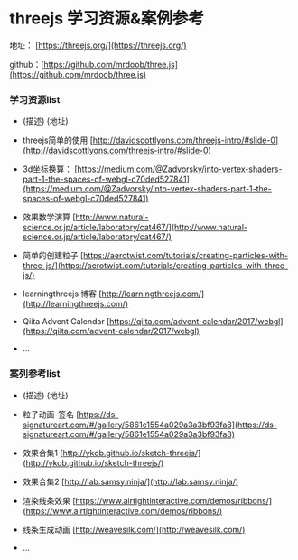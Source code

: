 threejs 学习资源&案例参考
========

地址： [https://threejs.org/](https://threejs.org/)

github：[https://github.com/mrdoob/three.js](https://github.com/mrdoob/three.js)

### 学习资源list ###

* (描述) (地址)

* threejs简单的使用 [http://davidscottlyons.com/threejs-intro/#slide-0](http://davidscottlyons.com/threejs-intro/#slide-0)

* 3d坐标换算： [https://medium.com/@Zadvorsky/into-vertex-shaders-part-1-the-spaces-of-webgl-c70ded527841](https://medium.com/@Zadvorsky/into-vertex-shaders-part-1-the-spaces-of-webgl-c70ded527841)

* 效果数学演算 [http://www.natural-science.or.jp/article/laboratory/cat467/](http://www.natural-science.or.jp/article/laboratory/cat467/)

* 简单的创建粒子 [https://aerotwist.com/tutorials/creating-particles-with-three-js/](https://aerotwist.com/tutorials/creating-particles-with-three-js/)

* learningthreejs 博客 [http://learningthreejs.com/](http://learningthreejs.com/)

* Qiita Advent Calendar [https://qiita.com/advent-calendar/2017/webgl](https://qiita.com/advent-calendar/2017/webgl)

* ...

### 案列参考list ###

* (描述) (地址)

* 粒子动画-签名 [https://ds-signatureart.com/#/gallery/5861e1554a029a3a3bf93fa8](https://ds-signatureart.com/#/gallery/5861e1554a029a3a3bf93fa8)

* 效果合集1 [http://ykob.github.io/sketch-threejs/](http://ykob.github.io/sketch-threejs/)

* 效果合集2 [http://lab.samsy.ninja/](http://lab.samsy.ninja/)

* 渲染线条效果 [https://www.airtightinteractive.com/demos/ribbons/](https://www.airtightinteractive.com/demos/ribbons/)

* 线条生成动画 [http://weavesilk.com/](http://weavesilk.com/)

* ...
